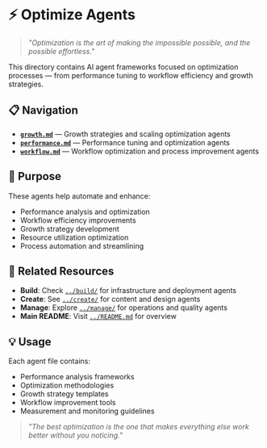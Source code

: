 # ⚡ Optimize Agents

> *"Optimization is the art of making the impossible possible, and the possible effortless."*

This directory contains AI agent frameworks focused on optimization processes — from performance tuning to workflow efficiency and growth strategies.

## 📋 Navigation

- **[`growth.md`](growth.md)** — Growth strategies and scaling optimization agents
- **[`performance.md`](performance.md)** — Performance tuning and optimization agents
- **[`workflow.md`](workflow.md)** — Workflow optimization and process improvement agents

## 🎯 Purpose

These agents help automate and enhance:
- Performance analysis and optimization
- Workflow efficiency improvements
- Growth strategy development
- Resource utilization optimization
- Process automation and streamlining

## 🔗 Related Resources

- **Build**: Check [`../build/`](../build/) for infrastructure and deployment agents
- **Create**: See [`../create/`](../create/) for content and design agents
- **Manage**: Explore [`../manage/`](../manage/) for operations and quality agents
- **Main README**: Visit [`../README.md`](../README.md) for overview

## 💡 Usage

Each agent file contains:
- Performance analysis frameworks
- Optimization methodologies
- Growth strategy templates
- Workflow improvement tools
- Measurement and monitoring guidelines

> *"The best optimization is the one that makes everything else work better without you noticing."*
